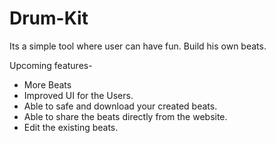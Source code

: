 # Drum-Kit
Its a simple tool where user can have fun. Build his own beats.

Upcoming features-

- More Beats
- Improved UI for the Users.
- Able to safe and download your created beats.
- Able to share the beats directly from the website.
- Edit the existing beats.
